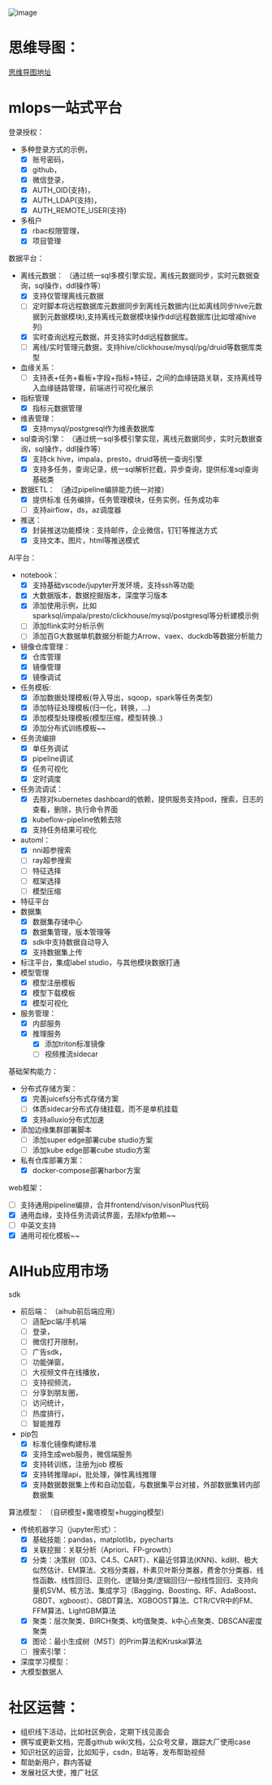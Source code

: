 ![image](https://user-images.githubusercontent.com/20157705/204804498-57b85892-88db-4edb-b595-3655e462f042.png)

# 思维导图：

[思维导图地址](https://gitmind.cn/app/docs/ma28m6np)

# mlops一站式平台

登录授权：

 - 多种登录方式的示例，
   - [x] 账号密码，
   - [x] github， 
   - [x] 微信登录，
   - [x] AUTH_OID(支持)，
   - [x] AUTH_LDAP(支持)，
   - [x] AUTH_REMOTE_USER(支持)

 - 多租户
   - [x] rbac权限管理，
   - [x] 项目管理

数据平台：

 - 离线元数据： （通过统一sql多模引擎实现，离线元数据同步，实时元数据查询，sql操作，ddl操作等）
   - [x] 支持仅管理离线元数据
   - [ ] 定时脚本将远程数据库元数据同步到离线元数据内(比如离线同步hive元数据到元数据模块),支持离线元数据模块操作ddl远程数据库(比如增减hive列)
   - [x] 实时查询远程元数据，并支持实时ddl远程数据库。
   - [ ] 离线/实时管理元数据，支持hive/clickhouse/mysql/pg/druid等数据库类型
 - 血缘关系：
   - [ ] 支持表+任务+看板+字段+指标+特征，之间的血缘链路关联，支持离线导入血缘链路管理，前端进行可视化展示
 - 指标管理
   - [x] 指标元数据管理
 - 维表管理： 
   - [x] 支持mysql/postgresql作为维表数据库
 - sql查询引擎： （通过统一sql多模引擎实现，离线元数据同步，实时元数据查询，sql操作，ddl操作等）
   - [x] 支持ck hive，impala，presto，druid等统一查询引擎
   - [x] 支持多任务，查询记录，统一sql解析拦截，异步查询，提供标准sql查询基础类
 - 数据ETL： （通过pipeline编排能力统一对接）
   - [x] 提供标准 任务编排，任务管理模块，任务实例，任务成功率
   - [ ] 支持airflow，ds，az调度器
 - 推送：
   - [x] 封装推送功能模块：支持邮件，企业微信，钉钉等推送方式
   - [x] 支持文本，图片，html等推送模式 

AI平台：

 - notebook：
   - [x] 支持基础vscode/jupyter开发环境，支持ssh等功能
   - [x] 大数据版本，数据挖掘版本，深度学习版本
   - [x] 添加使用示例，比如sparksql/impala/presto/clickhouse/mysql/postgresql等分析建模示例
   - [ ] 添加flink实时分析示例
   - [ ] 添加百G大数据单机数据分析能力Arrow、vaex、duckdb等数据分析能力
 - 镜像仓库管理：
   - [x] 仓库管理
   - [x] 镜像管理
   - [x] 镜像调试
 - 任务模板: 
   - [x] 添加数据处理模板(导入导出，sqoop，spark等任务类型)
   - [x] 添加特征处理模板(归一化，转换，...)
   - [x] 添加模型处理模板(模型压缩，模型转换..)
   - [x] 添加分布式训练模板~~
 - 任务流编排
   - [x] 单任务调试
   - [x] pipeline调试
   - [x] 任务可视化
   - [x] 定时调度
 - 任务流调试： 
   - [x] 去除对kubernetes dashboard的依赖，提供服务支持pod，搜索，日志的查看，删除，执行命令界面
   - [x] kubeflow-pipeline依赖去除
   - [x] 支持任务结果可视化
 - automl：
   - [x] nni超参搜索
   - [ ] ray超参搜索
   - [ ] 特征选择
   - [ ] 框架选择
   - [ ] 模型压缩
 - 特征平台
 - 数据集
   - [x] 数据集存储中心
   - [x] 数据集管理，版本管理等
   - [x] sdk中支持数据自动导入
   - [x] 支持数据集上传
 - 标注平台，集成label studio，与其他模块数据打通
 - 模型管理
   - [x] 模型注册模板
   - [x] 模型下载模板
   - [x] 模型可视化
 - 服务管理：
   - [x] 内部服务
   - [x] 推理服务
     - [x] 添加triton标准镜像
     - [ ] 视频推流sidecar

基础架构能力：

 - 分布式存储方案：
   - [x] 完善juicefs分布式存储方案
   - [ ] 体质sidecar分布式存储挂载，而不是单机挂载
   - [x] 支持alluxio分布式加速
 - 添加边缘集群部署脚本
   - [ ] 添加super edge部署cube studio方案
   - [ ] 添加kube edge部署cube studio方案
 - 私有仓库部署方案：
   - [x] docker-compose部署harbor方案
   
web框架：
- [ ] 支持通用pipeline编排，合并frontend/vison/visonPlus代码
- [x] 通用血缘，支持任务流调试界面，去除kfp依赖~~
- [ ] 中英文支持
- [x] 通用可视化模板~~

# AIHub应用市场 

sdk

- 前后端： （aihub前后端应用）
  - [ ] 适配pc端/手机端
  - [ ] 登录，
  - [ ] 微信打开限制，
  - [ ] 广告sdk，
  - [ ] 功能弹窗，
  - [ ] 大视频文件在线播放，
  - [ ] 支持视频流，
  - [ ] 分享到朋友圈，
  - [ ] 访问统计，
  - [ ] 热度排行，
  - [ ] 智能推荐

- pip包
  - [x] 标准化镜像构建标准
  - [x] 支持生成web服务，微信端服务
  - [x] 支持转训练，注册为job 模板
  - [x] 支持转推理api，批处理，弹性离线推理
  - [x] 支持数据数据集上传和自动加载，与数据集平台对接，外部数据集转内部数据集

算法模型： （自研模型+魔塔模型+hugging模型）

- 传统机器学习（jupyter形式）：
  - [x] 基础技能：pandas，matplotlib，pyecharts
  - [x] 关联挖掘：关联分析（Apriori、FP-growth）
  - [x] 分类：决策树（ID3、C4.5、CART）、K最近邻算法(KNN)、kd树、极大似然估计、EM算法、文档分类器，朴素贝叶斯分类器，费舍尔分类器、线性函数、线性回归、正则化、逻辑分类/逻辑回归/一般线性回归、支持向量机SVM、核方法、集成学习（Bagging、Boosting、RF、AdaBoost、GBDT、xgboost）、GBDT算法、XGBOOST算法、CTR/CVR中的FM、FFM算法、LightGBM算法
  - [x] 聚类：层次聚类、BIRCH聚类、k均值聚类、k中心点聚类、DBSCAN密度聚类
  - [x] 图论：最小生成树（MST）的Prim算法和Kruskal算法
  - [ ] 搜索引擎：

- 深度学习模型：
- 大模型数据人

# 社区运营：

 - 组织线下活动，比如社区例会，定期下线见面会
 - 撰写或更新文档，完善github wiki文档，公众号文章，跟踪大厂使用case
 - 知识社区的运营，比如知乎，csdn，B站等，发布帮助视频
 - 帮助新用户，群内答疑
 - 发展社区大使，推广社区
 
